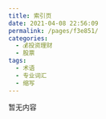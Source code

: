 ```yaml
---
title: 索引页
date: 2021-04-08 22:56:09
permalink: /pages/f3e851/
categories:
  - 💰投资理财
  - 股票
tags:
  - 术语
  - 专业词汇
  - 缩写
---
```


暂无内容
